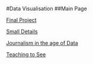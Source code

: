 #Data Visualisation
##Main Page

[Final Project](https://lmduarte.github.io/Relationships/)

[Small Details](https://lmduarte.github.io/small-details/)

[Journalism in the age of Data](https://lmduarte.github.io/DV/)

[Teaching to See](https://lmduarte.github.io/Teaching-to/)


